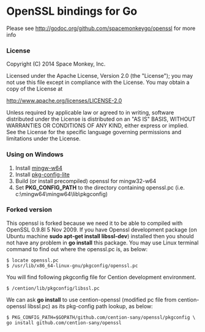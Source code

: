 # OpenSSL bindings for Go

Please see http://godoc.org/github.com/spacemonkeygo/openssl for more info

### License

Copyright (C) 2014 Space Monkey, Inc.

Licensed under the Apache License, Version 2.0 (the "License");
you may not use this file except in compliance with the License.
You may obtain a copy of the License at

  http://www.apache.org/licenses/LICENSE-2.0

Unless required by applicable law or agreed to in writing, software
distributed under the License is distributed on an "AS IS" BASIS,
WITHOUT WARRANTIES OR CONDITIONS OF ANY KIND, either express or implied.
See the License for the specific language governing permissions and
limitations under the License.

### Using on Windows
1. Install [mingw-w64](http://mingw-w64.sourceforge.net/)
2. Install [pkg-config-lite](http://sourceforge.net/projects/pkgconfiglite)
3. Build (or install precompiled) openssl for mingw32-w64
4. Set __PKG\_CONFIG\_PATH__ to the directory containing openssl.pc
   (i.e. c:\mingw64\mingw64\lib\pkgconfig)

### Forked version

This openssl is forked because we need it to be able to compiled with OpenSSL 
0.9.8l 5 Nov 2009. If you have Openssl development package (on Ubuntu machine 
**sudo apt-get install libssl-dev**) installed then you should not have any 
problem in **go install** this package. You may use Linux terminal command to 
find out where the openssl.pc is, as below:
```
$ locate openssl.pc
$ /usr/lib/x86_64-linux-gnu/pkgconfig/openssl.pc
```

You will find following pkgconfig file for Cention development environment.
```
$ /cention/lib/pkgconfig/libssl.pc
```
We can ask **go install** to use cention-openssl (modified pc file from 
cention-openssl libssl.pc) as its pkg-config path lookup, as below:
```
$ PKG_CONFIG_PATH=$GOPATH/github.com/cention-sany/openssl/pkgconfig \
go install github.com/cention-sany/openssl
```

